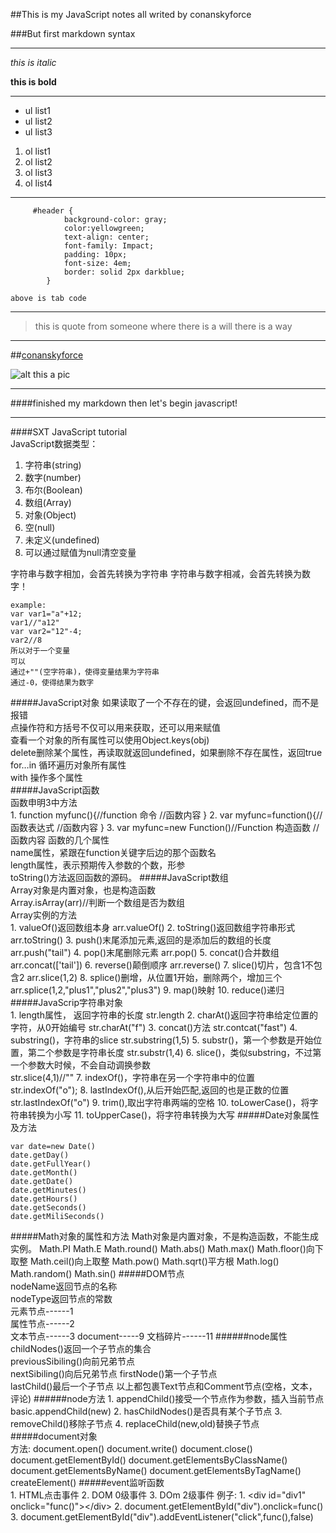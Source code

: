 ##This is my JavaScript notes all writed by conanskyforce


###But first markdown syntax
***

_this is italic_

**this is bold**
***
+ ul list1
+ ul list2
+ ul list3


1. ol list1
2. ol list2
3. ol list3
4. ol list4

***
		 #header {
	            background-color: gray;
	            color:yellowgreen;
	            text-align: center;
	            font-family: Impact;
	            padding: 10px;
	            font-size: 4em;
	            border: solid 2px darkblue;
	        }
`above is tab code`
***
> this is quote from someone where there is a will there is a way
***
##[conanskyforce](http://www.conanskyforce.tk)

![alt this a pic](http://conanskyforce.tk/wp-content/uploads/2016/08/05-730x340.jpg)
***
####finished my markdown then let's begin javascript!
****
####SXT JavaScript tutorial  
JavaScript数据类型：
1. 字符串(string)
2. 数字(number)
3. 布尔(Boolean)
4. 数组(Array)
5. 对象(Object)
6. 空(null)
7. 未定义(undefined)
8. 可以通过赋值为null清空变量

字符串与数字相加，会首先转换为字符串
字符串与数字相减，会首先转换为数字！

	example:
	var var1="a"+12;
	var1//"a12"
	var var2="12"-4;
	var2//8
	所以对于一个变量
	可以
	通过+""(空字符串)，使得变量结果为字符串  
	通过-0，使得结果为数字  
#####JavaScript对象
如果读取了一个不存在的键，会返回undefined，而不是报错  
点操作符和方括号不仅可以用来获取，还可以用来赋值  
查看一个对象的所有属性可以使用Object.keys(obj)  
delete删除某个属性，再读取就返回undefined，如果删除不存在属性，返回true  
for…in 循环遍历对象所有属性  
with 操作多个属性  
#####JavaScript函数  
	函数申明3中方法  	
	1. function myfunc(){//function 命令
	//函数内容
	}
	2. var myfunc=function(){//函数表达式
	 //函数内容
	 }
	3. var myfunc=new Function()//Function 构造函数
	//函数内容
函数的几个属性  
name属性，紧跟在function关键字后边的那个函数名  
length属性，表示预期传入参数的个数，形参  
toString()方法返回函数的源码。
#####JavaScript数组  
	Array对象是内置对象，也是构造函数  
	Array.isArray(arr)//判断一个数组是否为数组  
	Array实例的方法  
	1. valueOf()返回数组本身
	arr.valueOf()
	2. toString()返回数组字符串形式
	arr.toString()
	3. push()末尾添加元素,返回的是添加后的数组的长度
	arr.push("tail")
	4. pop()末尾删除元素
	arr.pop()
	5. concat()合并数组
	arr.concat(['tail'])
	6. reverse()颠倒顺序
	arr.reverse()
	7. slice()切片，包含1不包含2
	arr.slice(1,2)
	8. splice()删增，从位置1开始，删除两个，增加三个
	arr.splice(1,2,"plus1","plus2","plus3")
	9. map()映射
	10. reduce()递归
#####JavaScrip字符串对象  
	1. length属性， 返回字符串的长度
	str.length
	2. charAt()返回字符串给定位置的字符，从0开始编号 
	str.charAt("f") 
	3. concat()方法 
	str.contcat("fast")
	4. substring()，字符串的slice
	str.substring(1,5)
	5. substr()，第一个参数是开始位置，第二个参数是字符串长度
	str.substr(1,4)
	6. slice()，类似substring，不过第一个参数大时候，不会自动调换参数  
	str.slice(4,1)//""
	7. indexOf()，字符串在另一个字符串中的位置  
	str.indexOf("o");
	8. lastIndexOf(),从后开始匹配,返回的也是正数的位置
	str.lastIndexOf("o")
	9. trim(),取出字符串两端的空格
	10. toLowerCase()，将字符串转换为小写
	11. toUpperCase()，将字符串转换为大写
#####Date对象属性及方法

	var date=new Date()
	date.getDay()
	date.getFullYear()
	date.getMonth()
	date.getDate()
	date.getMinutes()
	date.getHours()
	date.getSeconds()
	date.getMiliSeconds()
#####Math对象的属性和方法
	Math对象是内置对象，不是构造函数，不能生成实例。
	Math.PI
	Math.E
	Math.round()
	Math.abs()
	Math.max()
	Math.floor()向下取整
	Math.ceil()向上取整
	Math.pow()
	Math.sqrt()平方根
	Math.log()
	Math.random()
	Math.sin()
#####DOM节点  
	nodeName返回节点的名称  
	nodeType返回节点的常数  
	元素节点------1  
	属性节点------2  
	文本节点------3
	document-----9
    文档碎片------11
######node属性  
	childNodes()返回一个子节点的集合  
	previousSibiling()向前兄弟节点  
	nextSibiling()向后兄弟节点
	firstNode()第一个子节点  
	lastChild()最后一个子节点
	以上都包裹Text节点和Comment节点(空格，文本，评论)
######node方法
	1. appendChild()接受一个节点作为参数，插入当前节点  
	basic.appendChild(new)
	2. hasChildNodes()是否具有某个子节点
	3. removeChild()移除子节点
	4. replaceChild(new,old)替换子节点 
#####document对象  
	方法:
	document.open()
	document.write()
	document.close()
	document.getElementById()
	document.getElementsByClassName()
	document.getElementsByName()
	document.getElementsByTagName()
	createElement()	
#####event监听函数  
	1. HTML点击事件
	2. DOM 0级事件
	3. DOm 2级事件
	例子:
	1. <div id="div1" onclick="func()"\></div\>
	2. document.getElementById("div").onclick=func()
	3. document.getElementById("div").addEventListener("click",func(),false)
	
	
		
	
	
	
	
	
	
	
	
